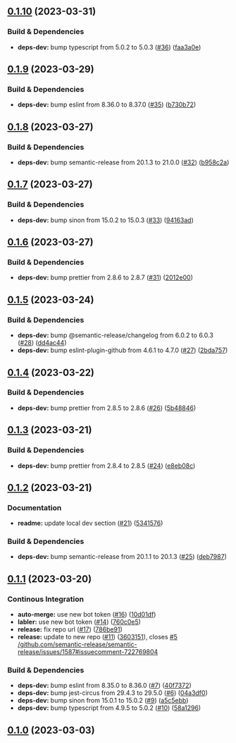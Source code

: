 ## [0.1.10](https://github.com/argocd-diff-action/argocd-diff-action/compare/0.1.9...0.1.10) (2023-03-31)


### Build & Dependencies

* **deps-dev:** bump typescript from 5.0.2 to 5.0.3 ([#36](https://github.com/argocd-diff-action/argocd-diff-action/issues/36)) ([faa3a0e](https://github.com/argocd-diff-action/argocd-diff-action/commit/faa3a0e14653f1ae22f27f26dbaed49a33d78450))

## [0.1.9](https://github.com/argocd-diff-action/argocd-diff-action/compare/0.1.8...0.1.9) (2023-03-29)


### Build & Dependencies

* **deps-dev:** bump eslint from 8.36.0 to 8.37.0 ([#35](https://github.com/argocd-diff-action/argocd-diff-action/issues/35)) ([b730b72](https://github.com/argocd-diff-action/argocd-diff-action/commit/b730b72190b73ba09210e5cead848c1c1f504719))

## [0.1.8](https://github.com/argocd-diff-action/argocd-diff-action/compare/0.1.7...0.1.8) (2023-03-27)


### Build & Dependencies

* **deps-dev:** bump semantic-release from 20.1.3 to 21.0.0 ([#32](https://github.com/argocd-diff-action/argocd-diff-action/issues/32)) ([b958c2a](https://github.com/argocd-diff-action/argocd-diff-action/commit/b958c2aa573ead277ccb2bc3533b8e5aa3e3b54a))

## [0.1.7](https://github.com/argocd-diff-action/argocd-diff-action/compare/0.1.6...0.1.7) (2023-03-27)


### Build & Dependencies

* **deps-dev:** bump sinon from 15.0.2 to 15.0.3 ([#33](https://github.com/argocd-diff-action/argocd-diff-action/issues/33)) ([94163ad](https://github.com/argocd-diff-action/argocd-diff-action/commit/94163ade07296390a065fe6b2372bf3cccadbb97))

## [0.1.6](https://github.com/argocd-diff-action/argocd-diff-action/compare/0.1.5...0.1.6) (2023-03-27)


### Build & Dependencies

* **deps-dev:** bump prettier from 2.8.6 to 2.8.7 ([#31](https://github.com/argocd-diff-action/argocd-diff-action/issues/31)) ([2012e00](https://github.com/argocd-diff-action/argocd-diff-action/commit/2012e008be22bf1cd8fb5ed4d5736a75d4dcb1a0))

## [0.1.5](https://github.com/argocd-diff-action/argocd-diff-action/compare/0.1.4...0.1.5) (2023-03-24)


### Build & Dependencies

* **deps-dev:** bump @semantic-release/changelog from 6.0.2 to 6.0.3 ([#28](https://github.com/argocd-diff-action/argocd-diff-action/issues/28)) ([dd4ac44](https://github.com/argocd-diff-action/argocd-diff-action/commit/dd4ac4461edd83b49ac113e04c8b0245c7022632))
* **deps-dev:** bump eslint-plugin-github from 4.6.1 to 4.7.0 ([#27](https://github.com/argocd-diff-action/argocd-diff-action/issues/27)) ([2bda757](https://github.com/argocd-diff-action/argocd-diff-action/commit/2bda75773f587d0bd0fdc74fb52a0c21062e1318))

## [0.1.4](https://github.com/argocd-diff-action/argocd-diff-action/compare/0.1.3...0.1.4) (2023-03-22)


### Build & Dependencies

* **deps-dev:** bump prettier from 2.8.5 to 2.8.6 ([#26](https://github.com/argocd-diff-action/argocd-diff-action/issues/26)) ([5b48846](https://github.com/argocd-diff-action/argocd-diff-action/commit/5b488463d1e7a658e1db1c74fddf65717148d58a))

## [0.1.3](https://github.com/argocd-diff-action/argocd-diff-action/compare/0.1.2...0.1.3) (2023-03-21)


### Build & Dependencies

* **deps-dev:** bump prettier from 2.8.4 to 2.8.5 ([#24](https://github.com/argocd-diff-action/argocd-diff-action/issues/24)) ([e8eb08c](https://github.com/argocd-diff-action/argocd-diff-action/commit/e8eb08cfa269700259c5afa4ff19037adad2d10a))

## [0.1.2](https://github.com/argocd-diff-action/argocd-diff-action/compare/0.1.1...0.1.2) (2023-03-21)


### Documentation

* **readme:** update local dev section ([#21](https://github.com/argocd-diff-action/argocd-diff-action/issues/21)) ([5341576](https://github.com/argocd-diff-action/argocd-diff-action/commit/53415764e7f086faefbc5e6183083e32ca2d8c9e))


### Build & Dependencies

* **deps-dev:** bump semantic-release from 20.1.1 to 20.1.3 ([#25](https://github.com/argocd-diff-action/argocd-diff-action/issues/25)) ([deb7987](https://github.com/argocd-diff-action/argocd-diff-action/commit/deb7987f6ecdfab2b76ebb318198d842dc6055c4))

## [0.1.1](https://github.com/argocd-diff-action/argocd-diff-action/compare/0.1.0...0.1.1) (2023-03-20)


### Continous Integration

* **auto-merge:** use new bot token ([#16](https://github.com/argocd-diff-action/argocd-diff-action/issues/16)) ([10d01df](https://github.com/argocd-diff-action/argocd-diff-action/commit/10d01dfa5acf4ac24eec4d924017cf005750d99e))
* **labler:** use new bot token ([#14](https://github.com/argocd-diff-action/argocd-diff-action/issues/14)) ([760c0e5](https://github.com/argocd-diff-action/argocd-diff-action/commit/760c0e5d35486f840a178d9b14ace2ffeb2faff2))
* **release:** fix repo url ([#17](https://github.com/argocd-diff-action/argocd-diff-action/issues/17)) ([786be91](https://github.com/argocd-diff-action/argocd-diff-action/commit/786be91d3f8d453164492e2e25be32ebf78cca0e))
* **release:** update to new repo ([#11](https://github.com/argocd-diff-action/argocd-diff-action/issues/11)) ([3603151](https://github.com/argocd-diff-action/argocd-diff-action/commit/3603151c84a3637a68fc4337e3597077afbbb0b7)), closes [#5](https://github.com/argocd-diff-action/argocd-diff-action/issues/5) [/github.com/semantic-release/semantic-release/issues/1587#issuecomment-722769804](https://github.com/argocd-diff-action//github.com/semantic-release/semantic-release/issues/1587/issues/issuecomment-722769804)


### Build & Dependencies

* **deps-dev:** bump eslint from 8.35.0 to 8.36.0 ([#7](https://github.com/argocd-diff-action/argocd-diff-action/issues/7)) ([40f7372](https://github.com/argocd-diff-action/argocd-diff-action/commit/40f7372d6ef603ed9dee496ba334114c2d55397e))
* **deps-dev:** bump jest-circus from 29.4.3 to 29.5.0 ([#6](https://github.com/argocd-diff-action/argocd-diff-action/issues/6)) ([04a3df0](https://github.com/argocd-diff-action/argocd-diff-action/commit/04a3df0ffe08a2162f618762cac66c8f6046a9f0))
* **deps-dev:** bump sinon from 15.0.1 to 15.0.2 ([#9](https://github.com/argocd-diff-action/argocd-diff-action/issues/9)) ([a5c5ebb](https://github.com/argocd-diff-action/argocd-diff-action/commit/a5c5ebba0d5ff784ba637660da0aeef2a577ff3f))
* **deps-dev:** bump typescript from 4.9.5 to 5.0.2 ([#10](https://github.com/argocd-diff-action/argocd-diff-action/issues/10)) ([58a1296](https://github.com/argocd-diff-action/argocd-diff-action/commit/58a1296df44fb5edcb24771fbe09c913927f9fe5))

## [0.1.0](https://github.com/argocd-diff-action/argocd-diff-action/tree/0.1.0) (2023-03-03)
